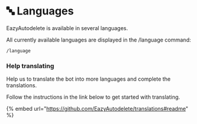 # 🔤 Languages

EazyAutodelete is available in several languages.



All currently available languages are displayed in the /language command:

```
/language
```



### Help translating

Help us to translate the bot into more languages and complete the translations.

Follow the instructions in the link below to get started with translating.

{% embed url="https://github.com/EazyAutodelete/translations#readme" %}

